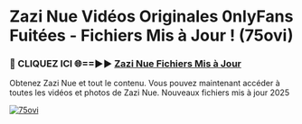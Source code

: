 # Zazi Nue Vidéos Originales 0nlyFans Fuitées - Fichiers Mis à Jour ! (75ovi)

<h3>🔴 CLIQUEZ ICI 🌐==►► <a href="https://tinyurl.com/2pmr4ezf" rel="nofollow">Zazi Nue Fichiers Mis à Jour</a></h3>

Obtenez Zazi Nue et tout le contenu. Vous pouvez maintenant accéder à toutes les vidéos et photos de Zazi Nue. Nouveaux fichiers mis à jour 2025

[![75ovi](https://i.imgur.com/6SNvagu.gif)](https://tinyurl.com/2pmr4ezf)
